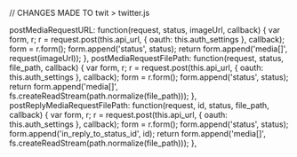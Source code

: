 // CHANGES MADE TO twit > twitter.js

  postMediaRequestURL: function(request, status, imageUrl, callback) {
      var form, r;
      r = request.post(this.api_url, {
        oauth: this.auth_settings
      }, callback);
      form = r.form();
      form.append('status', status);
      return form.append('media[]', request(imageUrl));
  },
  postMediaRequestFilePath: function(request, status, file_path, callback) {
      var form, r;
      r = request.post(this.api_url, {
        oauth: this.auth_settings
      }, callback);
      form = r.form();
      form.append('status', status);
      return form.append('media[]', fs.createReadStream(path.normalize(file_path)));
  },
    postReplyMediaRequestFilePath: function(request, id, status, file_path, callback) {
      var form, r;
      r = request.post(this.api_url, {
        oauth: this.auth_settings
      }, callback);
      form = r.form();
      form.append('status', status);
      form.append('in_reply_to_status_id', id);
      return form.append('media[]', fs.createReadStream(path.normalize(file_path)));
  },   